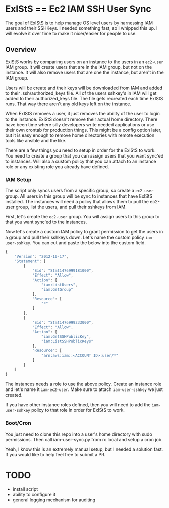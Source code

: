 # ExIStS == Ec2 IAM SSH User Sync

The goal of ExIStS is to help manage OS level users by harnessing IAM users and their SSHKeys.  I needed something fast, so I whipped this up.  I will evolve it over time to make it nicer/easier for people to use.

## Overview
ExIStS works by comparing users on an instance to the users in an `ec2-user` IAM group.  It will create users that are in the IAM group, but not on the instance.  It will also remove users that are one the instance, but aren't in the IAM group.

Users will be create and their keys will be downloaded from IAM and added to their .ssh/authorized_keys file.  All of the users sshkey's in IAM will get added to their authorized_keys file.  The file gets recreated each time ExIStS runs.  That way there aren't any old keys left on the instance.

When ExIStS removes a user, it just removes the ability of the user to login to the instance.  ExIStS doesn't remove their actual home directory.  There have been time where silly developers write needed applications or use their own crontab for production things.  This might be a config option later, but it is easy enough to remove home directories with remote execution tools like ansible and the like.

There are a few things you need to setup in order for the ExIStS to work.  You need to create a group that you can assign users that you want sync'ed to instances.  Will also a custom policy that you can attach to an instance role or any existing role you already have defined.

### IAM Setup
The script only syncs users from a specific group, so create a `ec2-user` group.  All users in this group will be sync to instances that have ExIStS installed.   The instances will need a policy that allows them to pull the ec2-user group, list the users, and pull their sshkeys from IAM.

First, let's create the `ec2-user` group.  You will assign users to this group to that you want sync'ed to the instances.

Now let's create a custom IAM policy to grant permission to get the users in a group and pull their sshkeys down.  Let's name the custom policy `iam-user-sshkey`.  You can cut and paste the below into the custom field.

```javascript
{
    "Version": "2012-10-17",
    "Statement": [
        {
            "Sid": "Stmt1476999181000",
            "Effect": "Allow",
            "Action": [
                "iam:ListUsers",
                "iam:GetGroup"
            ],
            "Resource": [
                "*"
            ]
        },
        {
            "Sid": "Stmt1476999233000",
            "Effect": "Allow",
            "Action": [
                "iam:GetSSHPublicKey",
                "iam:ListSSHPublicKeys"
            ],
            "Resource": [
                "arn:aws:iam::<ACCOUNT ID>:user/*"
            ]
        }
    ]
}
```

The instances needs a role to use the above policy.  Create an instance role and let's name it `iam-ec2-user`.  Make sure to attach `iam-user-sshkey` we just created.

If you have other instance roles defined, then you will need to add the `iam-user-sshkey` policy to that role in order for ExIStS to work.

### Boot/Cron
You just need to clone this repo into a user's home directory with sudo permissions.  Then call iam-user-sync.py from rc.local and setup a cron job.

Yeah, I know this is an extremely manual setup, but I needed a solution fast.  If you would like to help feel free to submit a PR.

# TODO
* install script
* ability to configure it
* general logging mechanism for auditing
